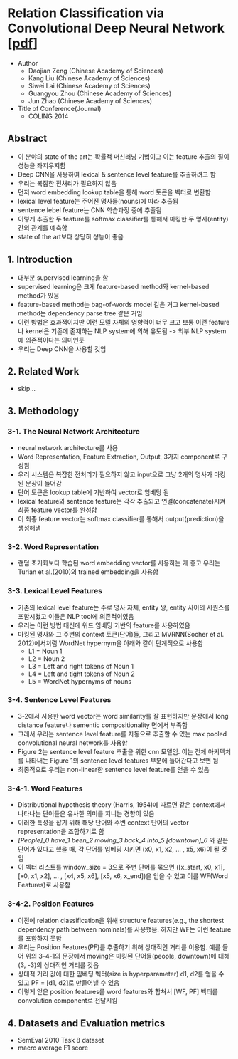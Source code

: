 # Relation Classification via Convolutional Deep Neural Network [[pdf]](http://www.aclweb.org/anthology/C14-1220)
* Author
	* Daojian Zeng (Chinese Academy of Sciences)
	* Kang Liu (Chinese Academy of Sciences)
	* Siwei Lai (Chinese Academy of Sciences)
	* Guangyou Zhou (Chinese Academy of Sciences)
	* Jun Zhao (Chinese Academy of Sciences)
* Title of Conference(Journal)
	* COLING 2014


## Abstract
* 이 분야의 state of the art는 확률적 머신러닝 기법이고 이는 feature 추출의 질이 성능을 좌지우지함
* Deep CNN을 사용하여 lexical & sentence level feature를 추출하려고 함
* 우리는 복잡한 전처리가 필요하지 않음
* 먼저 word embedding lookup table을 통해 word 토큰을 벡터로 변환함
* lexical level feature는 주어진 명사들(nouns)에 따라 추출됨
* sentence lebel feature는 CNN 학습과정 중에 추출됨
* 이렇게 추출한 두 feature를 softmax classifier를 통해서 마킹한 두 명사(entity) 간의 관계를 예측함
* state of the art보다 상당히 성능이 좋음


## 1. Introduction
* 대부분 supervised learning을 함
* supervised learning은 크게 feature-based method와 kernel-based method가 있음
* feature-based method는 bag-of-words model 같은 거고 kernel-based method는 dependency parse tree 같은 거임
* 이런 방법은 효과적이지만 이런 모델 자체의 영향력이 너무 크고 보통 이런 feature나 kernel은 기존에 존재하는 NLP system에 의해 유도됨 -> 외부 NLP system에 의존적이다는 의미인듯
* 우리는 Deep CNN을 사용할 것임


## 2. Related Work
* skip...


## 3. Methodology
### 3-1. The Neural Network Architecture
* neural network architecture를 사용
* Word Representation, Feature Extraction, Output, 3가지 component로 구성됨
* 우리 시스템은 복잡한 전처리가 필요하지 않고 input으로 그냥 2개의 명사가 마킹된 문장이 들어감
* 단어 토큰은 lookup table에 기반하여 vector로 임베딩 됨
* lexical feature와 sentence feature는 각각 추출되고 연결(concatenate)시켜 최종 feature vector를 완성함
* 이 최종 feature vector는 softmax classifier를 통해서 output(prediction)을 생성해냄

### 3-2. Word Representation
* 랜덤 초기화보다 학습된 word embedding vector를 사용하는 게 좋고 우리는 Turian et al.(2010)의 trained embedding을 사용함

### 3-3. Lexical Level Features
* 기존의 lexical level feature는 주로 명사 자체, entity 쌍, entity 사이의 시퀀스를 포함시켰고 이들은 NLP tool에 의존적이였음
* 우리는 이런 방법 대신에 워드 임베딩 기반의 feature를 사용하였음
* 마킹된 명사와 그 주변의 context 토큰(단어)들, 그리고 MVRNN(Socher et al. 2012)에서처럼 WordNet hypernym을 아래와 같이 단계적으로 사용함
	* L1 = Noun 1
	* L2 = Noun 2
	* L3 = Left and right tokens of Noun 1
	* L4 = Left and tight tokens of Noun 2
	* L5 = WordNet hypernyms of nouns

### 3-4. Sentence Level Features
* 3-2에서 사용한 word vector는 word similarity를 잘 표현하지만 문장에서 long distance feature나 sementic compositionality 면에서 부족함
* 그래서 우리는 sentence level feature를 자동으로 추출할 수 있는 max pooled convolutional neural network를 사용함
* Figure 2는 sentence level feature 추출을 위한 cnn 모델임. 이는 전체 아키텍처를 나타내는 Figure 1의 sentence level features 부분에 들어간다고 보면 됨
* 최종적으로 우리는 non-linear한 sentence level feature를 얻을 수 있음

### 3-4-1. Word Features
* Distributional hypothesis theory (Harris, 1954)에 따르면 같은 context에서 나타나는 단어들은 유사한 의미를 지니는 경향이 있음
* 이러한 특성을 잡기 위해 해당 단어와 주변 context 단어의 vector representation을 조합하기로 함
* *[People]\_0 have\_1 been\_2 moving\_3 back\_4 into\_5 [downtown]\_6* 와 같은 단어가 있다고 했을 때, 각 단어를 임베딩 시키면 (x0, x1, x2, ... , x5, x6)이 될 것임
* 이 벡터 리스트를 window_size = 3으로 주변 단어를 묶으면 ([x_start, x0, x1], [x0, x1, x2], ... , [x4, x5, x6], [x5, x6, x_end])을 얻을 수 있고 이를 WF(Word Features)로 사용함

### 3-4-2. Position Features
* 이전에 relation classification을 위해 structure features(e.g., the shortest dependency path between nominals)를 사용했음. 하지만 WF는 이런 feature를 포함하지 못함
* 우리는 Position Features(PF)를 추출하기 위해 상대적인 거리를 이용함. 예를 들어 위의 3-4-1의 문장에서 moving은 마킹된 단어들(people, downtown)에 대해 (3, -3)의 상대적인 거리를 갖음
* 상대적 거리 값에 대한 임베딩 벡터(size is hyperparameter) d1, d2를 얻을 수 있고 PF = [d1, d2]로 만들어낼 수 있음
* 이렇게 얻은 position features를 word features와 합쳐서 [WF, PF] 벡터를 convolution component로 전달시킴

## 4. Datasets and Evaluation metrics
* SemEval 2010 Task 8 dataset
* macro average F1 score 